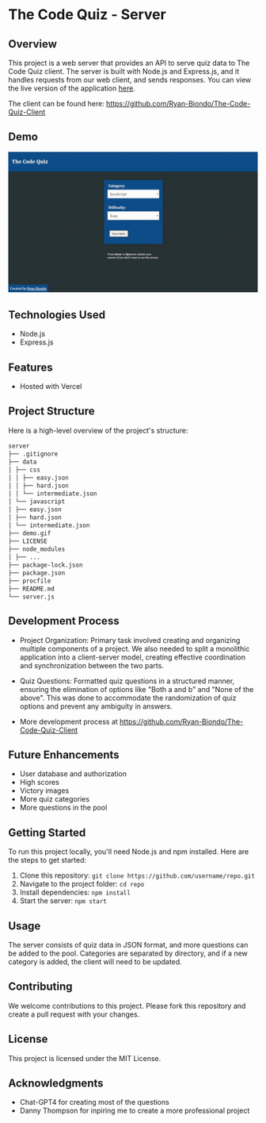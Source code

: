 # **The Code Quiz - Server**

## **Overview**

This project is a web server that provides an API to serve quiz data to The Code Quiz client. The server is built with Node.js and Express.js, and it handles requests from our web client, and sends responses. You can view the live version of the application [here](https://www.thecodequiz.com).

The client can be found here:
https://github.com/Ryan-Biondo/The-Code-Quiz-Client

## **Demo**

<img src="demo.gif" width="800" />

## **Technologies Used**

- Node.js
- Express.js

## **Features**

- Hosted with Vercel

## **Project Structure**

Here is a high-level overview of the project's structure:

```
server
├── .gitignore
├── data
│ ├── css
│ │ ├── easy.json
│ │ ├── hard.json
│ │ └── intermediate.json
│ └── javascript
│ ├── easy.json
│ ├── hard.json
│ └── intermediate.json
├── demo.gif
├── LICENSE
├── node_modules
│ ├── ...
├── package-lock.json
├── package.json
├── procfile
├── README.md
└── server.js
```

## **Development Process**

- Project Organization: Primary task involved creating and organizing multiple components of a project. We also needed to split a monolithic application into a client-server model, creating effective coordination and synchronization between the two parts.

- Quiz Questions: Formatted quiz questions in a structured manner, ensuring the elimination of options like "Both a and b" and "None of the above". This was done to accommodate the randomization of quiz options and prevent any ambiguity in answers.

- More development process at https://github.com/Ryan-Biondo/The-Code-Quiz-Client

## **Future Enhancements**

- User database and authorization
- High scores
- Victory images
- More quiz categories
- More questions in the pool

## **Getting Started**

To run this project locally, you'll need Node.js and npm installed. Here are the steps to get started:

1. Clone this repository: `git clone https://github.com/username/repo.git`
2. Navigate to the project folder: `cd repo`
3. Install dependencies: `npm install`
4. Start the server: `npm start`

## **Usage**

The server consists of quiz data in JSON format, and more questions can be added to the pool. Categories are separated by directory, and if a new category is added, the client will need to be updated.

## **Contributing**

We welcome contributions to this project. Please fork this repository and create a pull request with your changes.

## **License**

This project is licensed under the MIT License.

## **Acknowledgments**

- Chat-GPT4 for creating most of the questions
- Danny Thompson for inpiring me to create a more professional project
